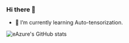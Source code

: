 ### Hi there 👋

<!--
**eAzure/eAzure** is a ✨ _special_ ✨ repository because its `README.md` (this file) appears on your GitHub profile.

Here are some ideas to get you started:

- 🔭 I’m currently working on ...
- 🌱 I’m currently learning ...
- 👯 I’m looking to collaborate on ...
- 🤔 I’m looking for help with ...
- 💬 Ask me about ...
- 📫 How to reach me: ...
- 😄 Pronouns: ...
- ⚡ Fun fact: ...
-->

- 🌱 I’m currently learning Auto-tensorization.

<!-- ![marionxue's github stats](https://github-readme-stats.vercel.app/api?username=eAzure&theme=radical) -->
![eAzure's GitHub stats](https://github-readme-stats.vercel.app/api?username=eAzure&show_icons=true&theme=tokyonight)
